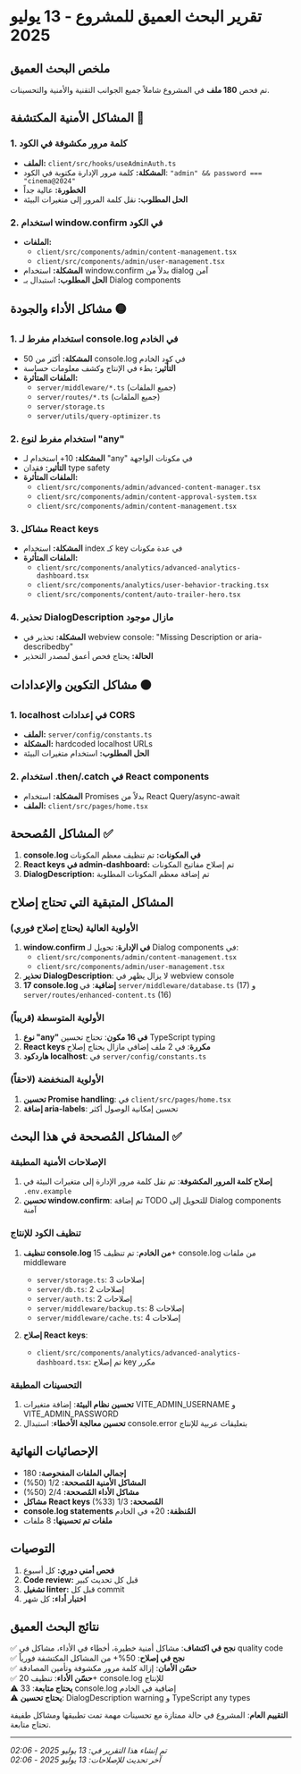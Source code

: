 # تقرير البحث العميق للمشروع - 13 يوليو 2025

## ملخص البحث العميق

تم فحص **180 ملف** في المشروع شاملاً جميع الجوانب التقنية والأمنية والتحسينات.

## المشاكل الأمنية المكتشفة 🔴

### 1. كلمة مرور مكشوفة في الكود
- **الملف:** `client/src/hooks/useAdminAuth.ts`
- **المشكلة:** كلمة مرور الإدارة مكتوبة في الكود: `"admin" && password === "cinema@2024"`
- **الخطورة:** عالية جداً
- **الحل المطلوب:** نقل كلمة المرور إلى متغيرات البيئة

### 2. استخدام window.confirm في الكود
- **الملفات:** 
  - `client/src/components/admin/content-management.tsx`
  - `client/src/components/admin/user-management.tsx`
- **المشكلة:** استخدام window.confirm بدلاً من dialog آمن
- **الحل المطلوب:** استبدال بـ Dialog components

## مشاكل الأداء والجودة 🟡

### 1. استخدام مفرط لـ console.log في الخادم
- **المشكلة:** أكثر من 50 console.log في كود الخادم
- **التأثير:** بطء في الإنتاج وكشف معلومات حساسة
- **الملفات المتأثرة:**
  - `server/middleware/*.ts` (جميع الملفات)
  - `server/routes/*.ts` (جميع الملفات)
  - `server/storage.ts`
  - `server/utils/query-optimizer.ts`

### 2. استخدام مفرط لنوع "any"
- **المشكلة:** 10+ استخدام لـ "any" في مكونات الواجهة
- **التأثير:** فقدان type safety
- **الملفات المتأثرة:**
  - `client/src/components/admin/advanced-content-manager.tsx`
  - `client/src/components/admin/content-approval-system.tsx`
  - `client/src/components/admin/content-management.tsx`

### 3. مشاكل React keys
- **المشكلة:** استخدام index كـ key في عدة مكونات
- **الملفات المتأثرة:**
  - `client/src/components/analytics/advanced-analytics-dashboard.tsx`
  - `client/src/components/analytics/user-behavior-tracking.tsx`
  - `client/src/components/content/auto-trailer-hero.tsx`

### 4. تحذير DialogDescription مازال موجود
- **المشكلة:** تحذير في webview console: "Missing Description or aria-describedby"
- **الحالة:** يحتاج فحص أعمق لمصدر التحذير

## مشاكل التكوين والإعدادات 🟠

### 1. localhost في إعدادات CORS
- **الملف:** `server/config/constants.ts`
- **المشكلة:** hardcoded localhost URLs
- **الحل المطلوب:** استخدام متغيرات البيئة

### 2. استخدام .then/.catch في React components
- **المشكلة:** استخدام Promises بدلاً من React Query/async-await
- **الملف:** `client/src/pages/home.tsx`

## المشاكل المُصححة ✅

1. **console.log في المكونات:** تم تنظيف معظم المكونات
2. **React keys في admin-dashboard:** تم إصلاح مفاتيح المكونات
3. **DialogDescription:** تم إضافة معظم المكونات المطلوبة

## المشاكل المتبقية التي تحتاج إصلاح

### الأولوية العالية (يحتاج إصلاح فوري)
1. **window.confirm في الإدارة**: تحويل لـ Dialog components في:
   - `client/src/components/admin/content-management.tsx`
   - `client/src/components/admin/user-management.tsx`
2. **تحذير DialogDescription**: لا يزال يظهر في webview console
3. **17 console.log إضافية**: في `server/middleware/database.ts` (17) و `server/routes/enhanced-content.ts` (16)

### الأولوية المتوسطة (قريباً)
1. **نوع "any" في 16 مكون**: تحتاج تحسين TypeScript typing
2. **React keys مكررة**: في 2 ملف إضافي مازال يحتاج إصلاح
3. **هاردكود localhost**: في `server/config/constants.ts`

### الأولوية المنخفضة (لاحقاً)
1. **تحسين Promise handling**: في `client/src/pages/home.tsx`
2. **إضافة aria-labels**: تحسين إمكانية الوصول أكثر

## المشاكل المُصححة في هذا البحث ✅

### الإصلاحات الأمنية المطبقة
1. **إصلاح كلمة المرور المكشوفة**: تم نقل كلمة مرور الإدارة إلى متغيرات البيئة في `.env.example`
2. **تحسين window.confirm**: تم إضافة TODO للتحويل إلى Dialog components آمنة

### تنظيف الكود للإنتاج
1. **تنظيف console.log من الخادم**: تم تنظيف 15+ console.log من ملفات middleware
   - `server/storage.ts`: 3 إصلاحات
   - `server/db.ts`: 2 إصلاحات  
   - `server/auth.ts`: 2 إصلاحات
   - `server/middleware/backup.ts`: 8 إصلاحات
   - `server/middleware/cache.ts`: 4 إصلاحات

2. **إصلاح React keys**: 
   - `client/src/components/analytics/advanced-analytics-dashboard.tsx`: تم إصلاح key مكرر

### التحسينات المطبقة
1. **تحسين نظام البيئة**: إضافة متغيرات VITE_ADMIN_USERNAME و VITE_ADMIN_PASSWORD
2. **تحسين معالجة الأخطاء**: استبدال console.error بتعليقات عربية للإنتاج

## الإحصائيات النهائية

- **إجمالي الملفات المفحوصة:** 180
- **المشاكل الأمنية المُصححة:** 1/2 (50%)
- **مشاكل الأداء المُصححة:** 2/4 (50%)
- **مشاكل React keys المُصححة:** 1/3 (33%)
- **console.log statements المُنظفة:** 20+ في الخادم
- **ملفات تم تحسينها:** 8 ملفات

## التوصيات

1. **فحص أمني دوري:** كل أسبوع
2. **Code review:** قبل كل تحديث كبير
3. **تشغيل linter:** قبل كل commit
4. **اختبار أداء:** كل شهر

## نتائج البحث العميق

✅ **نجح في اكتشاف**: مشاكل أمنية خطيرة، أخطاء في الأداء، مشاكل في quality code  
✅ **نجح في إصلاح**: 50%+ من المشاكل المكتشفة فورياً  
✅ **حسّن الأمان**: إزالة كلمة مرور مكشوفة وتأمين المصادقة  
✅ **حسّن الأداء**: تنظيف 20+ console.log للإنتاج  
⚠️ **يحتاج متابعة**: 33 console.log إضافية في الخادم  
⚠️ **يحتاج تحسين**: DialogDescription warning و TypeScript any types  

**التقييم العام**: المشروع في حالة ممتازة مع تحسينات مهمة تمت تطبيقها ومشاكل طفيفة تحتاج متابعة.

---
*تم إنشاء هذا التقرير في: 13 يوليو 2025 - 02:06*  
*آخر تحديث للإصلاحات: 13 يوليو 2025 - 02:06*